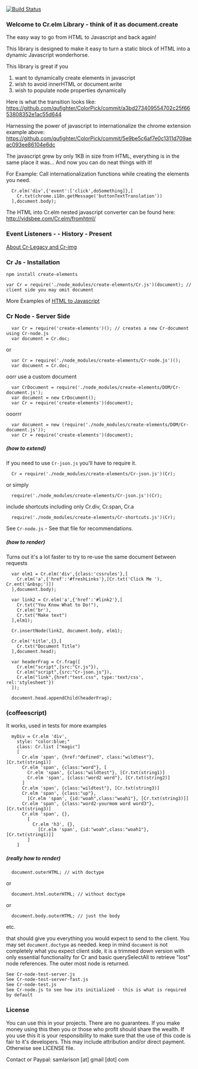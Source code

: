 [![Build Status](https://travis-ci.org/qufighter/Cr.svg)](https://travis-ci.org/qufighter/Cr)

### Welcome to Cr.elm Library - think of it as document.create

The easy way to go from HTML to Javascript and back again!

This library is designed to make it easy to turn a static
block of HTML into a dynamic Javascript wonderhorse.

This library is great if you
 1. want to dynamically create elements in javascript
 2. wish to avoid innerHTML or document.write
 3. wish to populate node properties dynamically


Here is what the transition looks like:
https://github.com/qufighter/ColorPick/commit/a3bd273409554702c25f6653808352e1ac55d644

Harnessing the power of javascript to 
internationalize the chrome extension example above:
https://github.com/qufighter/ColorPick/commit/5e9be5c6af7e0c1311d709aeac093ee86104e6dc

The javascript grew by only 1KB in size from HTML, 
everything is in the same place it was...
And now you can do neat things with it!

For Example: Call internationalization functions while 
creating the elements you need.

```
  Cr.elm('div',{'event':['click',doSomething]},[
    Cr.txt(chrome.i18n.getMessage('buttonTextTranslation'))
  ],document.body);
```

The HTML into Cr.elm nested javascript converter 
can be found here:
  http://vidsbee.com/Cr.elm/fromhtml/

### Event Listeners - - History - Present

[About Cr-Legacy and Cr-img](legacy)

### Cr Js - Installation

`npm install create-elements`

`var Cr = require('./node_modules/create-elements/Cr.js')(document); // client side you may omit document`

More Examples of [HTML to Javascript](http://vidsbee.com/Cr.elm/fromhtml/)

### Cr Node - Server Side

```
  var Cr = require('create-elements')(); // creates a new Cr-document using Cr-node.js
  var document = Cr.doc;
```
or
```
  var Cr = require('./node_modules/create-elements/Cr-node.js')();
  var document = Cr.doc;
```
oorr use a custom document
```
  var CrDocument = require('./node_modules/create-elements/DOM/Cr-document.js');
  var document = new CrDocument();
  var Cr = require('create-elements')(document);
```
ooorrr
```
  var document = new (require('./node_modules/create-elements/DOM/Cr-document.js'));
  var Cr = require('create-elements')(document);
```

##### (how to extend)

If you need to use `Cr-json.js` you'll have to require it.
```
  Cr = require('./node_modules/create-elements/Cr-json.js')(Cr);
```
or simply
```
  require('./node_modules/create-elements/Cr-json.js')(Cr);
```

include shortcuts including only Cr.div, Cr.span, Cr.a
```
  require('./node_modules/create-elements/Cr-shortcuts.js')(Cr);
```

See `Cr-node.js` - See that file for recommendations.

##### (how to render)

Turns out it's a lot faster to try to re-use the same document between requests
```
  var elm1 = Cr.elm('div',{class:'cssrules'},[
    Cr.elm('a',{'href':'#freshLinks'},[Cr.txt('Click Me '), Cr.ent('&nbsp;')])
  ],document.body);

  var link2 = Cr.elm('a',{'href':'#link2'},[
    Cr.txt("You Know What to Do!"),
    Cr.elm('br'),
    Cr.txt("Make text")
  ],elm1);

  Cr.insertNode(link2, document.body, elm1);

  Cr.elm('title',{},[
    Cr.txt("Document Title")
  ],document.head);

  var headerFrag = Cr.frag([
    Cr.elm("script",{src:"Cr.js"}),
    Cr.elm("script",{src:"Cr-json.js"}),
    Cr.elm("link",{href:"test.css", type:'text/css', rel:'stylesheet'})
  ]);

  document.head.appendChild(headerFrag);
```
### (coffeescript)

It works, used in tests for more examples

```
  myDiv = Cr.elm 'div',
    style: "color:blue;"
    class: Cr.list ["magic"]
    [
      Cr.elm 'span', {href:"defined", class:"wildtest"}, [Cr.txt(string1)]
      Cr.elm 'span', {class:"word"}, [
        Cr.elm 'span', {class:"wildtest"}, [Cr.txt(string1)]
        Cr.elm 'span', {class:"word2 word"}, [Cr.txt(string2)]
      ]
      Cr.elm 'span', {class:"wildtest"}, [Cr.txt(string3)]
      Cr.elm 'span', {class:"up"},
        [Cr.elm 'span', {id:"woah",class:"woah1"}, [Cr.txt(string3)]]
      Cr.elm 'span', {class:"word2-yourmom word word3"}, [Cr.txt(string3)]
      Cr.elm 'span', {},
        [
          Cr.elm 'h3', {},
            [Cr.elm 'span', {id:"woah",class:"woah1"}, [Cr.txt(string1)]]
        ]
    ]
```

##### (really how to render)
```
  document.outerHTML; // with doctype
```
or
```
  document.html.outerHTML; // without doctype
```
or
```
  document.body.outerHTML; // just the body
```
etc.


that should give you everything you would expect to send to the client.  You may set `document.doctype` as needed.
keep in mind `document` is not completely what you expect client side,
it is a trimmed down version with only essential functionality for Cr
and basic querySelectAll to retrieve "lost" node references.
The outer most node is returned.
```
See Cr-node-test-server.js
See Cr-node-test-server-fast.js
See Cr-node-test.js
See Cr-node.js to see how its initialized - this is what is required by default
```

### License
You can use this in your projects.  There are no guarantees.
If you make money using this then you or those who profit
should share the wealth.  If you use this it is your
responsibility to make sure that the use of this code
is fair to it's developers.  This may include attribution
and/or direct payment.  Otherwise see LICENSE file.

Contact or Paypal: samlarison [at] gmail [dot] com
